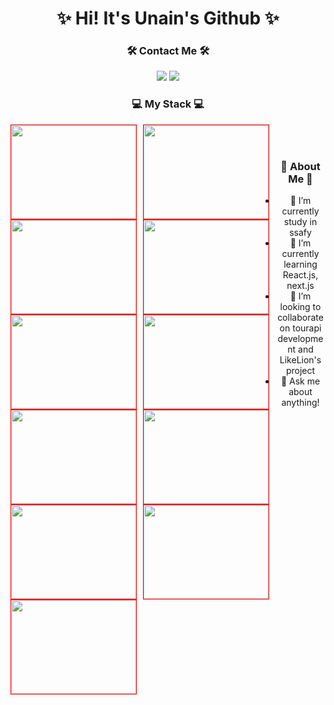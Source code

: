 <h1 align='center'>✨ Hi! It's Unain's Github ✨</h1>

<div align='center'>
  
### 🛠 Contact Me 🛠
<a href="mailto:daeun84366@gmail.com" target="_blank"><img src="https://img.shields.io/badge/gmail-EA4335?style=flat-square&logo=Gmail&logoColor=white"/></a>
<a href="https://github.com/unain-dev" target="_blank"><img src="https://img.shields.io/badge/Github-181717?style=flat-square&logo=Github&logoColor=white"/></a>
<br>
### 💻 My Stack 💻
<img src="https://img.shields.io/badge/HTML-E34F26?style=flat-square&logo=Html&logoColor=white" style="width:200px; height:150px; border:1px solid red; float:left; margin-right:10px;"/>
<img src="https://img.shields.io/badge/CSS-1572B6?style=flat-square&logo=Css&logoColor=white" style="width:200px; height:150px; border:1px solid red; float:left; margin-right:10px;"/>
<img src="https://img.shields.io/badge/JavaScript-F7DF12?style=flat-square&logo=javaScript&logoColor=white" style="width:200px; height:150px; border:1px solid red; float:left; margin-right:10px;"/>
<img src="https://img.shields.io/badge/React-61DAFB?style=flat-square&logo=React&logoColor=white" style="width:200px; height:150px; border:1px solid red; float:left; margin-right:10px;"/>
<img src="https://img.shields.io/badge/styled-components-DB7093?style=flat-square&logo=styled-components&logoColor=white" style="width:200px; height:150px; border:1px solid red; float:left; margin-right:10px;"/>
<br>
<img src="https://img.shields.io/badge/MySQL-4479A1?style=flat-square&logo=MySQL&logoColor=white" style="width:200px; height:150px; border:1px solid red; float:left; margin-right:10px;"/>
<img src="https://img.shields.io/badge/Amazon AWS-232F3E?style=flat-square&logo=AmazonAWS&logoColor=white" style="width:200px; height:150px; border:1px solid red; float:left; margin-right:10px;"/>
<img src="https://img.shields.io/badge/Django-092E20?style=flat-square&logo=Django&logoColor=white" style="width:200px; height:150px; border:1px solid red; float:left; margin-right:10px;"/>
<br>
<img src="https://img.shields.io/badge/Python-3776AB?style=flat-square&logo=Python&logoColor=white" style="width:200px; height:150px; border:1px solid red; float:left; margin-right:10px;"/>
<img src="https://img.shields.io/badge/Java-007396?style=flat-square&logo=Java&logoColor=white" style="width:200px; height:150px; border:1px solid red; float:left; margin-right:10px;"/>
<a href="https://github.com/unain-dev" target="_blank"><img src="https://img.shields.io/badge/Github-181717?style=flat-square&logo=Github&logoColor=white" style="width:200px; height:150px; border:1px solid red; float:left; margin-right:10px;"/></a>

### 🤔 About Me 🤔
<div align='center' style='margin-left:20%;'>
  <ul>
    <li> 🔭 I’m currently study in ssafy
    <li> 🌱 I’m currently learning React.js, next.js
    <li> 👯 I’m looking to collaborate on tourapi development and LikeLion's project
    <li> 💬 Ask me about anything!
  <ul>
</div>
 </div>
